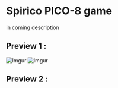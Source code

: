 # Spirico PICO-8 game
in coming description


## Preview 1 :

![Imgur](https://i.imgur.com/6VA3572.gif)
![Imgur](https://i.imgur.com/sdod3I7.gif)

## Preview 2 : 
